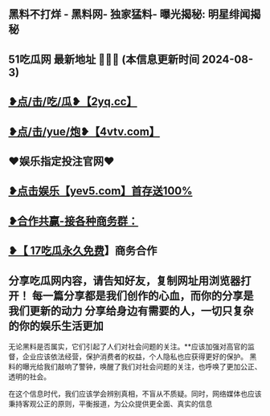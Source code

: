 黑料不打烊 - 黑料网- 独家猛料- 曝光揭秘: 明星绯闻揭秘
 -------------------------------------
51吃瓜网 最新地址 🍉🍉🍉 (本信息更新时间 2024-08-3)
-----------------------------------------
<a href="https://2yq.cc">❥点/击/吃/瓜❥【2yq.cc】</a>
-----------------------------------------
<a href="https://4vtv.com">❥点/击/yue/炮❥【4vtv.com】</a> 
-----------------------------------------
♥️娱乐指定投注官网♥️
-----------------------------------------
<a href="https://yev5.com ">❥点击娱乐【yev5.com】首存送100%
 -------------------------------------
❥合作共赢-接各种商务群：
 -------------------------------------
❥【 <a href="https://t.me/GM_51cg1">17吃瓜永久免费</a>】商务合作
 -------------------------------------
分享吃瓜网内容，请告知好友，复制网址用浏览器打开！ 每一篇分享都是我们创作的心血，而你的分享是我们更新的动力
分享给身边有需要的人，一切只复杂的你的娱乐生活更加
 ------------------------------------
无论黑料是否属实，它们引起了人们对社会问题的关注。**应该加强对高官的监督，企业应该依法经营，保护消费者的权益，个人隐私也应获得更好的保护。
黑料的曝光给我们敲响了警钟，唤醒了我们对社会问题的关注，也呼唤了更加公正、透明的社会。

在这个信息时代，我们应该学会辨别真相，不盲从不质疑。同时，网络媒体也应该秉持客观公正的原则，平衡报道，为公众提供更全面、真实的信息
